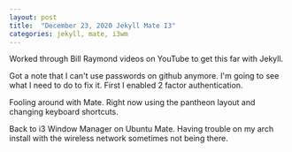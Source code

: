```yaml
---
layout: post
title:  "December 23, 2020 Jekyll Mate I3"
categories: jekyll, mate, i3wm
---
```

Worked through Bill Raymond videos on YouTube to get this far with Jekyll. 

Got a note that I can't use passwords on github anymore. I'm going to see what I need to do to fix it. First I enabled 2 factor authentication. 

Fooling around with Mate. Right now using the pantheon layout and changing keyboard shortcuts. 

Back to i3 Window Manager on Ubuntu Mate. Having trouble on my arch install with the wireless network sometimes not being there.

